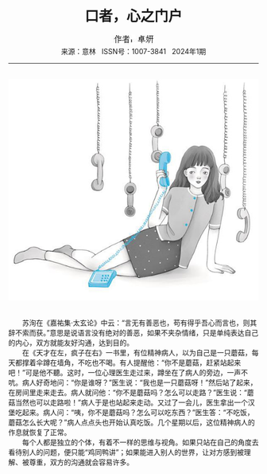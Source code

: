 # <center>口者，心之门户</center>

<div align=center><img src="https://raw.githubusercontent.com/leaguecn/magazines/main/img_authors/%25d7%25f7%25d5%25df%25a3%25ba%25d7%25bf%25e5%25fb.jpg"></div>

<center>来源：意林   ISSN号：1007-3841   2024年1期</center>

* * *

<br>![](https://raw.githubusercontent.com/leaguecn/magazines/main/img/yili20240149-1-l.jpg)

  
<br>　　苏洵在《嘉祐集·太玄论》中云：“言无有善恶也，苟有得乎吾心而言也，则其辞不索而获。”意思是说语言没有绝对的善恶，如果不夹杂情绪，只是单纯表达自己的内心，双方就能友好沟通，达到目的。  
　　在《天才在左，疯子在右》一书里，有位精神病人，以为自己是一只蘑菇，每天都撑着伞蹲在墙角，不吃也不喝。有人提醒他：“你不是蘑菇，赶紧站起来吧！”可是他不聽。这时，一位心理医生走过来，蹲坐在了病人的旁边，一声不吭。病人好奇地问：“你是谁呀？”医生说：“我也是一只蘑菇呀！”然后站了起来，在房间里走来走去。病人就问他：“你不是蘑菇吗？怎么可以走路？”医生说：“蘑菇当然也可以走路啦！”病人于是也站起来走动。又过了一会儿，医生拿出一个汉堡吃起来。病人问：“咦，你不是蘑菇吗？怎么可以吃东西？”医生答：“不吃饭，蘑菇怎么长大呢？”病人点点头也开始认真吃饭。几个星期以后，这位精神病人的作息就恢复了正常。  
　　每个人都是独立的个体，有着不一样的思维与视角。如果只站在自己的角度去看待别人的问题，便只能“鸡同鸭讲”；如果能进入别人的世界，让对方感到被理解、被尊重，双方的沟通就会容易许多。
